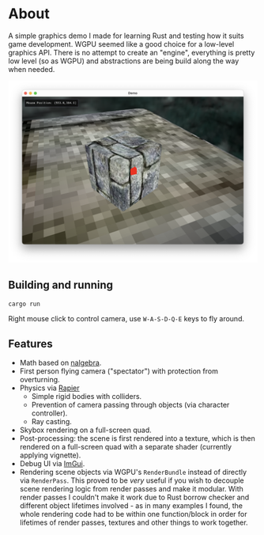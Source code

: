 # About
A simple graphics demo I made for learning Rust and testing how it suits game development. WGPU seemed like a good choice
for a low-level graphics API. There is no attempt to create an "engine", everything is pretty low level
(so as WGPU) and abstractions are being build along the way when needed.

![Screenshot](/screenshot.png?raw=true)

## Building and running
```
cargo run
```
Right mouse click to control camera, use `W-A-S-D-Q-E` keys to fly around.

## Features
- Math based on [nalgebra](https://github.com/dimforge/nalgebra).
- First person flying camera ("spectator") with protection from overturning.
- Physics via [Rapier](https://rapier.rs)
  - Simple rigid bodies with colliders.
  - Prevention of camera passing through objects (via character controller).
  - Ray casting.
- Skybox rendering on a full-screen quad.
- Post-processing: the scene is first rendered into a texture, which is then rendered on a full-screen quad
with a separate shader (currently applying vignette).
- Debug UI via [ImGui](https://github.com/yatekii/imgui-wgpu-rs).
- Rendering scene objects via WGPU's `RenderBundle` instead of directly via `RenderPass`. This proved to be _very_ useful
if you wish to decouple scene rendering logic from render passes and make it modular. With render passes I couldn't
make it work due to Rust borrow checker and different object lifetimes involved - as in many examples I found,
the whole rendering code had to be within one function/block in order for lifetimes of render passes, textures and other
things to work together.
